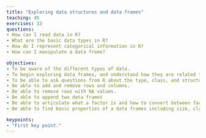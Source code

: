```yaml
---
title: "Exploring data structures and data frames"
teaching: 45
exercises: 15
questions:
- How can I read data in R?
- What are the basic data types in R?
- How do I represent categorical information in R?
- How can I manipulate a data frame?

objectives:
- To be aware of the different types of data.
- To begin exploring data frames, and understand how they are related to vectors, factors and lists.
- To be able to ask questions from R about the type, class, and structure of an object.
- Be able to add and remove rows and columns.
- Be able to remove rows with NA values.
- Be able to append two data frames
- Be able to articulate what a factor is and how to convert between factor and character.
- Be able to find basic properties of a data frames including size, class or type of the columns, names, and first few rows. 

keypoints:
- "First key point."
---
```

